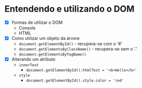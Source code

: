 # Entendendo e utilizando o DOM

- [x] Formas de utilizar o DOM
  - Console
  - HTML
- [x] Como utilizar um objeto da árvore
  - `document.getElementById()` - recupera-se com o '#'
  - `document.getElementsByClassName()` - recupera-se sem o '.'
  - `document.getElementsByTagName()`
- [x] Alterando um atributo
  - `innerText`
    - `document.getElementById().htmlText = '<b>Hello</b>'`
  - `style`
    - `document.getElementById().style.color = 'red'`
